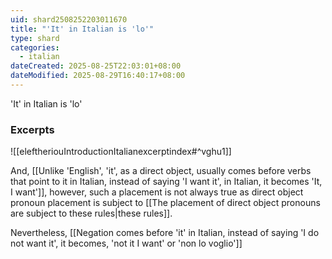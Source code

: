 ```yaml
---
uid: shard2508252203011670
title: "'It' in Italian is 'lo'"
type: shard
categories:
  - italian
dateCreated: 2025-08-25T22:03:01+08:00
dateModified: 2025-08-29T16:40:17+08:00
---
```

'It' in Italian is 'lo'

### Excerpts
![[eleftheriouIntroductionItalianexcerptindex#^vghu1]]

And, [[Unlike 'English', 'it', as a direct object, usually comes before verbs that point to it in Italian, instead of saying 'I want it', in Italian, it becomes 'It, I want']], however, such a placement is not always true as direct object pronoun placement is subject to [[The placement of direct object pronouns are subject to these rules|these rules]].

Nevertheless, [[Negation comes before 'it' in Italian, instead of saying 'I do not want it', it becomes, 'not it I want' or 'non lo voglio']]